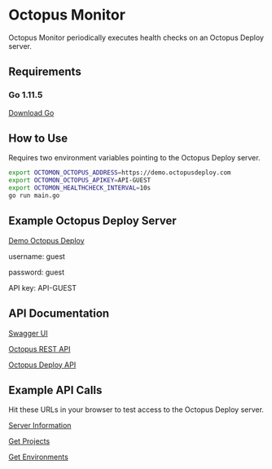 # Octopus Monitor

 Octopus Monitor periodically executes health checks on an Octopus Deploy server.

## Requirements

### Go 1.11.5

[Download Go](https://golang.org/dl/)

## How to Use

Requires two environment variables pointing to the Octopus Deploy server.

```bash
export OCTOMON_OCTOPUS_ADDRESS=https://demo.octopusdeploy.com
export OCTOMON_OCTOPUS_APIKEY=API-GUEST
export OCTOMON_HEALTHCHECK_INTERVAL=10s
go run main.go
```

## Example Octopus Deploy Server

[Demo Octopus Deploy](https://demo.octopusdeploy.com)

username: guest

password: guest

API key: API-GUEST

## API Documentation

[Swagger UI](http://demo.octopusdeploy.com/swaggerui/index.html)

[Octopus REST API](https://octopus.com/docs/api-and-integration/api)

[Octopus Deploy API](https://github.com/OctopusDeploy/OctopusDeploy-Api/wiki)

## Example API Calls

Hit these URLs in your browser to test access to the Octopus Deploy server.

[Server Information](https://demo.octopusdeploy.com/api?apikey=API-GUEST)

[Get Projects](https://demo.octopusdeploy.com/api/projects?apikey=API-GUEST)

[Get Environments](https://demo.octopusdeploy.com/api/environments?apikey=API-GUEST)